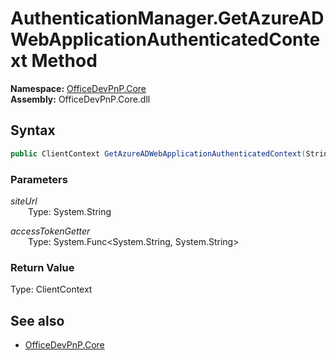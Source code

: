 # AuthenticationManager.GetAzureADWebApplicationAuthenticatedContext Method  
  

**Namespace:** [OfficeDevPnP.Core](OfficeDevPnP.Core.md)  
**Assembly:** OfficeDevPnP.Core.dll  
## Syntax
```C#
public ClientContext GetAzureADWebApplicationAuthenticatedContext(String siteUrl, Func<String, String> accessTokenGetter)
```
### Parameters
*siteUrl*  
&emsp;&emsp;Type: System.String  

*accessTokenGetter*  
&emsp;&emsp;Type: System.Func<System.String, System.String>  

### Return Value
Type: ClientContext  

## See also
- [OfficeDevPnP.Core](OfficeDevPnP.Core.md)
